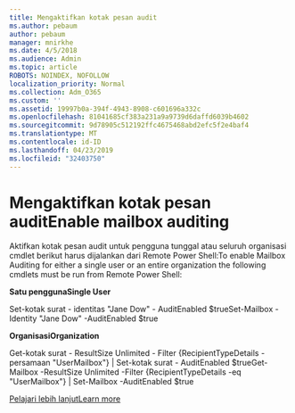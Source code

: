 ```yaml
---
title: Mengaktifkan kotak pesan audit
ms.author: pebaum
author: pebaum
manager: mnirkhe
ms.date: 4/5/2018
ms.audience: Admin
ms.topic: article
ROBOTS: NOINDEX, NOFOLLOW
localization_priority: Normal
ms.collection: Adm_O365
ms.custom: ''
ms.assetid: 19997b0a-394f-4943-8908-c601696a332c
ms.openlocfilehash: 81041685cf383a231a9a9739d6daffd6039b4602
ms.sourcegitcommit: 9d78905c512192ffc4675468abd2efc5f2e4baf4
ms.translationtype: MT
ms.contentlocale: id-ID
ms.lasthandoff: 04/23/2019
ms.locfileid: "32403750"
---
```

# <a name="enable-mailbox-auditing"></a><span data-ttu-id="e7eb8-102">Mengaktifkan kotak pesan audit</span><span class="sxs-lookup"><span data-stu-id="e7eb8-102">Enable mailbox auditing</span></span>

<span data-ttu-id="e7eb8-103">Aktifkan kotak pesan audit untuk pengguna tunggal atau seluruh organisasi cmdlet berikut harus dijalankan dari Remote Power Shell:</span><span class="sxs-lookup"><span data-stu-id="e7eb8-103">To enable Mailbox Auditing for either a single user or an entire organization the following cmdlets must be run from Remote Power Shell:</span></span>
  
 <span data-ttu-id="e7eb8-104">**Satu pengguna**</span><span class="sxs-lookup"><span data-stu-id="e7eb8-104">**Single User**</span></span>
  
<span data-ttu-id="e7eb8-105">Set-kotak surat - identitas "Jane Dow" - AuditEnabled $true</span><span class="sxs-lookup"><span data-stu-id="e7eb8-105">Set-Mailbox -Identity "Jane Dow" -AuditEnabled $true</span></span>
  
 <span data-ttu-id="e7eb8-106">**Organisasi**</span><span class="sxs-lookup"><span data-stu-id="e7eb8-106">**Organization**</span></span>
  
<span data-ttu-id="e7eb8-107">Get-kotak surat - ResultSize Unlimited - Filter {RecipientTypeDetails - persamaan "UserMailbox"} | Set-kotak surat - AuditEnabled $true</span><span class="sxs-lookup"><span data-stu-id="e7eb8-107">Get-Mailbox -ResultSize Unlimited -Filter {RecipientTypeDetails -eq "UserMailbox"} | Set-Mailbox -AuditEnabled $true</span></span>
  
[<span data-ttu-id="e7eb8-108">Pelajari lebih lanjut</span><span class="sxs-lookup"><span data-stu-id="e7eb8-108">Learn more</span></span>](https://support.office.com/article/aaca8987-5b62-458b-9882-c28476a66918)
  

